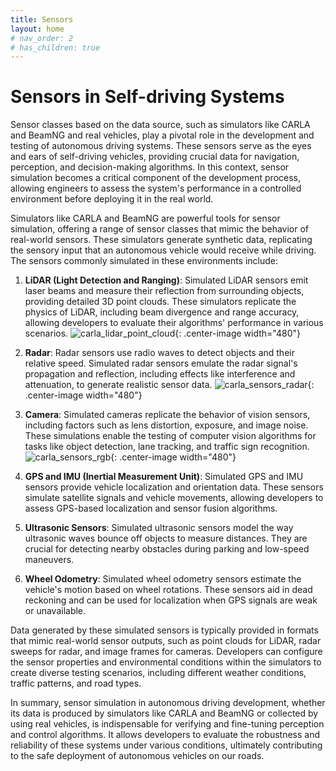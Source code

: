 ```yaml
---
title: Sensors
layout: home
# nav_order: 2
# has_children: true
---
```

# Sensors in Self-driving Systems

Sensor classes based on the data source, such as simulators like CARLA and BeamNG and real vehicles, play a pivotal role in the development and testing of autonomous driving systems. These sensors serve as the eyes and ears of self-driving vehicles, providing crucial data for navigation, perception, and decision-making algorithms. In this context, sensor simulation becomes a critical component of the development process, allowing engineers to assess the system's performance in a controlled environment before deploying it in the real world.

Simulators like CARLA and BeamNG are powerful tools for sensor simulation, offering a range of sensor classes that mimic the behavior of real-world sensors. These simulators generate synthetic data, replicating the sensory input that an autonomous vehicle would receive while driving. The sensors commonly simulated in these environments include:

1. **LiDAR (Light Detection and Ranging)**<a name="LiDAR"/>: Simulated LiDAR sensors emit laser beams and measure their reflection from surrounding objects, providing detailed 3D point clouds. These simulators replicate the physics of LiDAR, including beam divergence and range accuracy, allowing developers to evaluate their algorithms' performance in various scenarios.
![carla_lidar_point_cloud](../../assets/sensors/carla_lidar_point_cloud.jpg){: .center-image width="480"}

1. **Radar**<a name="Radar"/>: Radar sensors use radio waves to detect objects and their relative speed. Simulated radar sensors emulate the radar signal's propagation and reflection, including effects like interference and attenuation, to generate realistic sensor data.
![carla_sensors_radar](../../assets/sensors/carla_sensors_radar.jpg){: .center-image width="480"}

1. **Camera**<a name="Camera"/>: Simulated cameras replicate the behavior of vision sensors, including factors such as lens distortion, exposure, and image noise. These simulations enable the testing of computer vision algorithms for tasks like object detection, lane tracking, and traffic sign recognition.
![carla_sensors_rgb](../../assets/sensors/carla_sensors_rgb.jpg){: .center-image width="480"}

1. **GPS and IMU (Inertial Measurement Unit)<a name="GPS_IMU"/>**: Simulated GPS and IMU sensors provide vehicle localization and orientation data. These sensors simulate satellite signals and vehicle movements, allowing developers to assess GPS-based localization and sensor fusion algorithms.

2. **Ultrasonic Sensors<a name="Ultrasonic"/>**: Simulated ultrasonic sensors model the way ultrasonic waves bounce off objects to measure distances. They are crucial for detecting nearby obstacles during parking and low-speed maneuvers.

3. **Wheel Odometry<a name="Odometry"/>**: Simulated wheel odometry sensors estimate the vehicle's motion based on wheel rotations. These sensors aid in dead reckoning and can be used for localization when GPS signals are weak or unavailable.

Data generated by these simulated sensors is typically provided in formats that mimic real-world sensor outputs, such as point clouds for LiDAR, radar sweeps for radar, and image frames for cameras. Developers can configure the sensor properties and environmental conditions within the simulators to create diverse testing scenarios, including different weather conditions, traffic patterns, and road types.

In summary, sensor simulation in autonomous driving development, whether its data is produced by simulators like CARLA and BeamNG or collected by using real vehicles, is indispensable for verifying and fine-tuning perception and control algorithms. It allows developers to evaluate the robustness and reliability of these systems under various conditions, ultimately contributing to the safe deployment of autonomous vehicles on our roads.